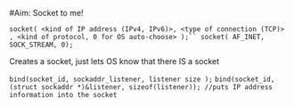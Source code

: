#Aim: Socket to me!

`socket( <kind of IP address (IPv4, IPv6)>, <type of connection (TCP)> , <kind of protocol, 0 for OS auto-choose> );``
socket( AF_INET, SOCK_STREAM, 0);`

Creates a socket, just lets OS know that there IS a socket

`bind(socket_id, sockaddr_listener, listener size );`
`bind(socket_id, (struct sockaddr *)&listener, sizeof(listener)); //puts IP address information into the socket`


